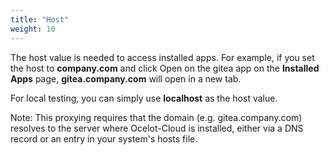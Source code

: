 ```yaml
---
title: "Host"
weight: 10
---
```


The host value is needed to access installed apps. For example, if you set the host to **company.com** and click Open on the gitea app on the **Installed Apps** page, **gitea.company.com** will open in a new tab.

For local testing, you can simply use **localhost** as the host value.

Note: This proxying requires that the domain (e.g. gitea.company.com) resolves to the server where Ocelot-Cloud is installed, either via a DNS record or an entry in your system's hosts file.